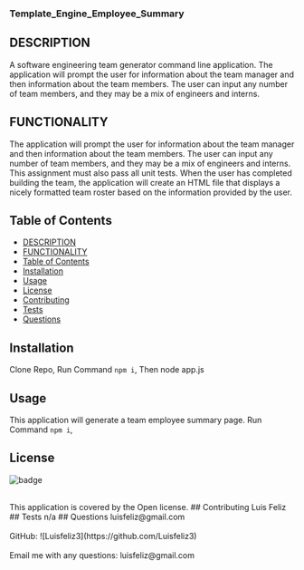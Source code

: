 ### Template_Engine_Employee_Summary


## DESCRIPTION




A software engineering team generator command line application. 
The application will prompt the user for information about the team manager and then information about the team members. 
The user can input any number of team members, and they may be a mix of engineers and interns.





##  FUNCTIONALITY

The application will prompt the user for information about the team manager and then information about the team members. 
The user can input any number of team members, and they may be a mix of engineers and interns. 
This assignment must also pass all unit tests. When the user has completed building the team, 
the application will create an HTML file that displays a nicely formatted team roster based on the information provided by the user.



## Table of Contents
- [DESCRIPTION](#description)
- [FUNCTIONALITY](#functionality)
- [Table of Contents](#table-of-contents)
- [Installation](#installation)
- [Usage](#usage)
- [License](#license)
- [Contributing](#contributing)
- [Tests](#tests)
- [Questions](#questions)

## Installation
 Clone Repo, Run Command `npm i`, Then node app.js

 ## Usage
 This application will generate a team employee summary page. 
Run Command `npm i`, 

## License
![badge](https://img.shields.io/badge/license-Open-brightgreen)

<br/>
This application is covered by the Open license. 
## Contributing
 Luis Feliz 
## Tests
 n/a
## Questions
 luisfeliz@gmail.com<br />

 <br />
 GitHub: ![Luisfeliz3](https://github.com/Luisfeliz3)<br />


<br />
 Email me with any questions: luisfeliz@gmail.com<br /><br />